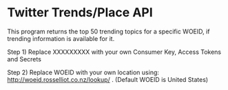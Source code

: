 # Twitter Trends/Place API
This program returns the top 50 trending topics for a specific WOEID, if trending information is available for it.

Step 1)   Replace XXXXXXXXX with your own Consumer Key, Access Tokens and Secrets


Step 2)   Replace WOEID with your own location using: http://woeid.rosselliot.co.nz/lookup/ .   (Default WOEID is United States)
